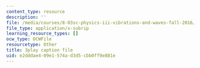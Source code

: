 ```yaml
---
content_type: resource
description: ''
file: /media/courses/8-03sc-physics-iii-vibrations-and-waves-fall-2016/e2dddae409e1574ad3d5cbb0ff9e881e_SnNmbVH5DAM.srt
file_type: application/x-subrip
learning_resource_types: []
ocw_type: OCWFile
resourcetype: Other
title: 3play caption file
uid: e2dddae4-09e1-574a-d3d5-cbb0ff9e881e
---
```

